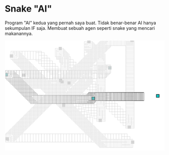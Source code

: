 # Snake "AI"

Program "AI" kedua yang pernah saya buat. Tidak benar-benar AI hanya sekumpulan IF saja.
Membuat sebuah agen seperti snake yang mencari makanannya.

![Image description](/Snake-game/1.png)
